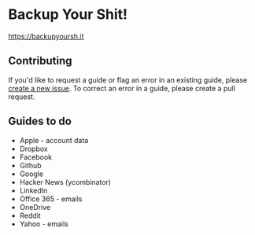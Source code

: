 # Backup Your Shit!

https://backupyoursh.it

## Contributing

If you'd like to request a guide or flag an error in an existing guide, please [create a new issue](https://github.com/sa7mon/backup-your-shit/issues/new). To correct an error in a guide, please create a pull request.

## Guides to do

* Apple - account data
* Dropbox
* Facebook
* Github
* Google
* Hacker News (ycombinator)
* LinkedIn
* Office 365 - emails
* OneDrive
* Reddit
* Yahoo - emails
